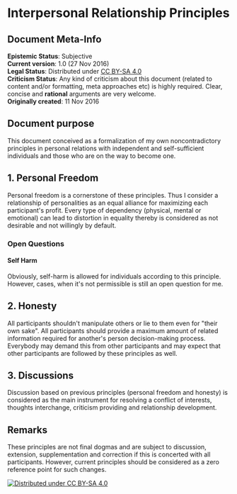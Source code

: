 # Interpersonal Relationship Principles

## Document Meta-Info

**Epistemic Status**: Subjective  
**Current version**: 1.0 (27 Nov 2016)  
**Legal Status**: Distributed under [CC BY-SA 4.0](https://creativecommons.org/licenses/by-sa/4.0/)  
**Criticism Status**: Any kind of criticism about this document (related to content and/or formatting, meta approaches etc) is highly required. Clear, concise and **rational** arguments are very welcome.  
**Originally created**: 11 Nov 2016  

## Document purpose

This document conceived as a formalization of my own noncontradictory principles in personal relations with independent and self-sufficient individuals and those who are on the way to become one.

## 1. Personal Freedom

Personal freedom is a cornerstone of these principles. Thus I consider a relationship of personalities as an equal alliance for maximizing each participant's profit. Every type of dependency (physical, mental or emotional) can lead to distortion in equality thereby is considered as not desirable and not willingly by default.

### Open Questions

#### Self Harm

Obviously, self-harm is allowed for individuals according to this principle. However, cases, when it's not permissible is still an open question for me.

## 2. Honesty

All participants shouldn't manipulate others or lie to them even for "their own sake".  All participants should provide a maximum amount of related information required for another's person decision-making process. Everybody may demand this from other participants and may expect that other participants are followed by these principles as well.

## 3. Discussions

Discussion based on previous principles (personal freedom and honesty) is considered as the main instrument for resolving a conflict of interests, thoughts interchange, criticism providing and relationship development.

## Remarks

These principles are not final dogmas and are subject to discussion, extension, supplementation and correction if this is concerted with all  participants. However, current principles should be considered as a zero reference point for such changes.

[![Distributed under CC BY-SA 4.0](https://i.creativecommons.org/l/by-sa/4.0/88x31.png)](https://creativecommons.org/licenses/by-sa/4.0/)
